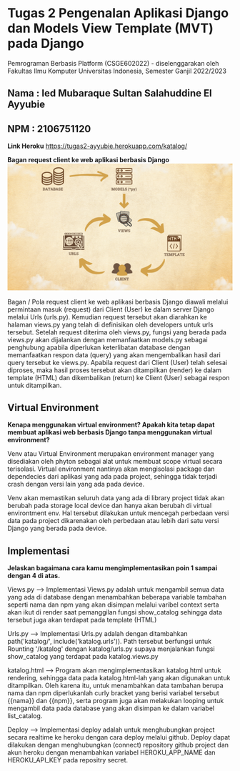 # Tugas 2 Pengenalan Aplikasi Django dan Models View Template (MVT) pada Django

Pemrograman Berbasis Platform (CSGE602022) - diselenggarakan oleh Fakultas Ilmu Komputer Universitas Indonesia, Semester Ganjil 2022/2023

## Nama : Ied Mubaraque Sultan Salahuddine El Ayyubie
## NPM : 2106751120

**Link Heroku**
https://tugas2-ayyubie.herokuapp.com/katalog/

**Bagan request client ke web aplikasi berbasis Django**
![Gambar]('../../Bagan.png?raw=true')


Bagan / Pola request client ke web aplikasi berbasis Django diawali melalui permintaan masuk (request) dari Client (User) ke dalam server Django melalui Urls (urls.py). Kemudian request tersebut akan diarahkan ke halaman views.py yang telah di definisikan oleh developers untuk urls tersebut. Setelah request diterima oleh views.py, fungsi yang berada pada views.py akan dijalankan dengan memanfaatkan models.py sebagai penghubung apabila diperlukan keterlibatan database dengan memanfaatkan respon data (query) yang akan mengembalikan hasil dari query tersebut ke views.py. Apabila request dari Client (User) telah selesai diproses, maka hasil proses tersebut akan ditampilkan (render) ke dalam template (HTML) dan dikembalikan (return) ke Client (User) sebagai respon untuk ditampilkan.

## Virtual Environment
**Kenapa menggunakan virtual environment? Apakah kita tetap dapat membuat aplikasi web berbasis Django tanpa menggunakan virtual environment?**

Venv atau Virtual Environment merupakan environment manager yang disediakan oleh phyton sebagai alat untuk membuat scope virtual secara terisolasi. Virtual environment nantinya akan mengisolasi package dan dependecies dari aplikasi yang ada pada project, sehingga tidak terjadi crash dengan versi lain yang ada pada device. 

Venv akan memastikan seluruh data yang ada di library project tidak akan berubah pada storage local device dan hanya akan berubah di virtual environtment env. Hal tersebut dilakukan untuk mencegah perbedaan versi data pada project dikarenakan oleh perbedaan atau lebih dari satu versi Django yang berada pada device.

## Implementasi
**Jelaskan bagaimana cara kamu mengimplementasikan poin 1 sampai dengan 4 di atas.**

Views.py --> Implementasi Views.py adalah untuk mengambil semua data yang ada di database dengan menambahkan beberapa variable tambahan seperti nama dan npm yang akan disimpan melalui varibel context serta akan ikut di render saat pemanggilan fungsi show_catalog sehingga data tersebut juga akan terdapat pada template (HTML) 

Urls.py --> Implementasi Urls.py adalah dengan ditambahkan path('katalog/', include('katalog.urls')). Path tersebut berfungsi untuk Rounting '/katalog' dengan katalog/urls.py supaya menjalankan fungsi show_catalog yang terdapat pada katalog.views.py

katalog.html --> Program akan mengimplementasikan katalog.html untuk rendering, sehingga data pada katalog.html-lah yang akan digunakan untuk ditampilkan. Oleh karena itu, untuk menambahkan data tambahan berupa nama dan npm diperlukanlah curly bracket yang berisi variabel tersebut {{nama}} dan {{npm}}, serta program juga akan melakukan looping untuk mengambil data pada database yang akan disimpan ke dalam variabel list_catalog.

Deploy --> Implementasi deploy adalah untuk menghubungkan project secara realtime ke heroku dengan cara deploy melalui github. Deploy dapat dilakukan dengan menghubungkan (connect) repository github project dan akun heroku dengan menambahkan variabel HEROKU_APP_NAME dan HEROKU_API_KEY pada repositry secret.